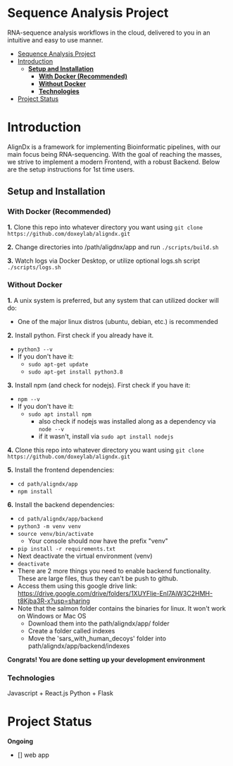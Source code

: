 # Sequence Analysis Project
RNA-sequence analysis workflows in the cloud, delivered to you in an intuitive and easy to use manner.

- [Sequence Analysis Project](#sequence-analysis-project)
- [Introduction](#introduction)
  * [**Setup and Installation**](#--setup-and-installation--)
    + [**With Docker (Recommended)**](#--with-docker--recommended---)
    + [**Without Docker**](#--without-docker--)
    + [**Technologies**](#--technologies--)
- [Project Status](#project-status)
 
# Introduction

AlignDx is a framework for implementing Bioinformatic pipelines, with our main focus being RNA-sequencing. With the goal of reaching the masses, we strive to implement a modern Frontend, with a robust Backend. Below are the setup instructions for 1st time users.
  
## **Setup and Installation** 

### **With Docker (Recommended)** 
**1.** Clone this repo into whatever directory you want using `git clone https://github.com/doxeylab/aligndx.git`   

**2.** Change directories into /path/aligdnx/app and run `./scripts/build.sh`

**3.** Watch logs via Docker Desktop, or utilize optional logs.sh script `./scripts/logs.sh` 


### **Without Docker** 
**1.** A unix system is preferred, but any system that can utilized docker will do: 
  - One of the major linux distros (ubuntu, debian, etc.) is recommended 

**2.** Install python. First check if you already have it.  
  - `python3 --v`
  - If you don't have it:
    - `sudo apt-get update`
    - `sudo apt-get install python3.8` 

**3.** Install npm (and check for nodejs). First check if you have it:
  - `npm --v`
  - If you don't have it:
    - `sudo apt install npm` 
      - also check if nodejs was installed along as a dependency via `node --v`
      - if it wasn't, install via `sudo apt install nodejs` 

**4.** Clone this repo into whatever directory you want using `git clone https://github.com/doxeylab/aligndx.git`  
 
**5.** Install the frontend dependencies:
  - `cd path/aligndx/app`
  - `npm install`

**6.** Install the backend dependencies:  
  - `cd path/aligndx/app/backend`
  - `python3 -m venv venv`
  - `source venv/bin/activate`
    - Your console should now have the prefix "venv"
  - `pip install -r requirements.txt` 
  - Next deactivate the virtual environment (venv)
  - `deactivate`
  - There are 2 more things you need to enable backend functionality. These are large files, thus they can't be push to github. 
  - Access them using this google drive link: https://drive.google.com/drive/folders/1XUYFlie-Enl7AiW3C2HMH-t8Kjba3R-x?usp=sharing
  - Note that the salmon folder contains the binaries for linux. It won't work on Windows or Mac OS
    - Download them into the path/aligndx/app/ folder
    - Create a folder called indexes
    - Move the 'sars_with_human_decoys' folder into path/aligndx/app/backend/indexes

**Congrats! You are done setting up your development environment**



### **Technologies**
Javascript + React.js 
Python + Flask 

# Project Status
**Ongoing** 
- [] web app
